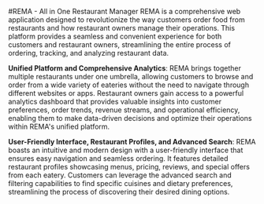 #REMA - All in One Restaurant Manager
REMA is a comprehensive web application designed to revolutionize the way customers order food from restaurants and how restaurant owners manage their operations. This platform provides a seamless and convenient experience for both customers and restaurant owners, streamlining the entire process of ordering, tracking, and analyzing restaurant data.  

  
**Unified Platform and Comprehensive Analytics**: REMA brings together multiple restaurants under one umbrella, allowing customers to browse and order from a wide variety of eateries without the need to navigate through different websites or apps. Restaurant owners gain access to a powerful analytics dashboard that provides valuable insights into customer preferences, order trends, revenue streams, and operational efficiency, enabling them to make data-driven decisions and optimize their operations within REMA's unified platform.  
  
**User-Friendly Interface, Restaurant Profiles, and Advanced Search**: REMA boasts an intuitive and modern design with a user-friendly interface that ensures easy navigation and seamless ordering. It features detailed restaurant profiles showcasing menus, pricing, reviews, and special offers from each eatery. Customers can leverage the advanced search and filtering capabilities to find specific cuisines and dietary preferences, streamlining the process of discovering their desired dining options.

